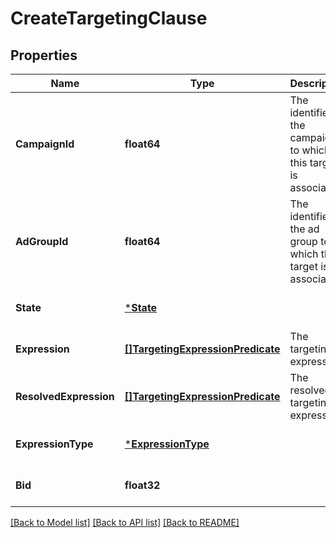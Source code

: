# CreateTargetingClause

## Properties
Name | Type | Description | Notes
------------ | ------------- | ------------- | -------------
**CampaignId** | **float64** | The identifier of the campaign to which this target is associated. | [optional] [default to null]
**AdGroupId** | **float64** | The identifier of the ad group to which this target is associated. | [optional] [default to null]
**State** | [***State**](State.md) |  | [optional] [default to null]
**Expression** | [**[]TargetingExpressionPredicate**](TargetingExpressionPredicate.md) | The targeting expression. | [optional] [default to null]
**ResolvedExpression** | [**[]TargetingExpressionPredicate**](TargetingExpressionPredicate.md) | The resolved targeting expression. | [optional] [default to null]
**ExpressionType** | [***ExpressionType**](ExpressionType.md) |  | [optional] [default to null]
**Bid** | **float32** |  | [optional] [default to null]

[[Back to Model list]](../README.md#documentation-for-models) [[Back to API list]](../README.md#documentation-for-api-endpoints) [[Back to README]](../README.md)

